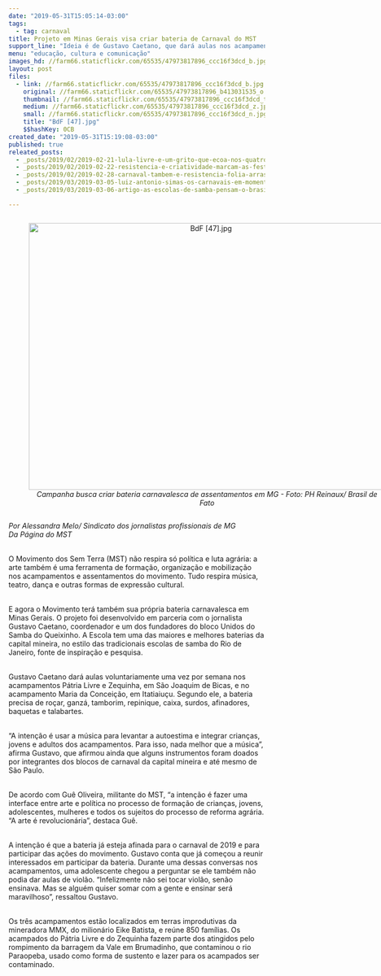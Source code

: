 ```yaml
---
date: "2019-05-31T15:05:14-03:00"
tags:
  - tag: carnaval
title: Projeto em Minas Gerais visa criar bateria de Carnaval do MST
support_line: "Ideia é de Gustavo Caetano, que dará aulas nos acampamentos Pátria Livre, Zequinha e Maria da Conceição, em MG."
menu: "educação, cultura e comunicação"
images_hd: //farm66.staticflickr.com/65535/47973817896_ccc16f3dcd_b.jpg
layout: post
files:
  - link: //farm66.staticflickr.com/65535/47973817896_ccc16f3dcd_b.jpg
    original: //farm66.staticflickr.com/65535/47973817896_b413031535_o.jpg
    thumbnail: //farm66.staticflickr.com/65535/47973817896_ccc16f3dcd_t.jpg
    medium: //farm66.staticflickr.com/65535/47973817896_ccc16f3dcd_z.jpg
    small: //farm66.staticflickr.com/65535/47973817896_ccc16f3dcd_n.jpg
    title: "BdF [47].jpg"
    $$hashKey: 0CB
created_date: "2019-05-31T15:19:08-03:00"
published: true
releated_posts:
  - _posts/2019/02/2019-02-21-lula-livre-e-um-grito-que-ecoa-nos-quatro-cantos-do-pais.md
  - _posts/2019/02/2019-02-22-resistencia-e-criatividade-marcam-as-festas-carnavalescas-do-povo-sem-terra-em-todo-o-pais.md
  - _posts/2019/02/2019-02-28-carnaval-tambem-e-resistencia-folia-arrasta-blocos-de-protestos-pelas-ruas-do-pais.md
  - _posts/2019/03/2019-03-05-luiz-antonio-simas-os-carnavais-em-momentos-de-crise-sao-mais-potentes.md
  - _posts/2019/03/2019-03-06-artigo-as-escolas-de-samba-pensam-o-brasil.md

---
```

<div style="text-align:center">
<figure class="image" style="display:inline-block"><img alt="BdF [47].jpg" height="525" src="//farm66.staticflickr.com/65535/47973817896_ccc16f3dcd_b.jpg" width="700" />
<figcaption><em>Campanha busca criar bateria carnavalesca de assentamentos em MG - Foto: PH Reinaux/ Brasil de Fato</em></figcaption>
</figure>
</div>

<p><em>Por Alessandra Melo/ Sindicato dos jornalistas profissionais de MG<br />
Da P&aacute;gina do MST</em><br />
&nbsp;</p>

<p>O Movimento dos Sem Terra (MST) n&atilde;o respira s&oacute; pol&iacute;tica e luta agr&aacute;ria: a arte tamb&eacute;m &eacute; uma ferramenta de forma&ccedil;&atilde;o, organiza&ccedil;&atilde;o e mobiliza&ccedil;&atilde;o nos acampamentos e assentamentos do movimento. Tudo respira m&uacute;sica, teatro, dan&ccedil;a e outras formas de express&atilde;o cultural.<br />
&nbsp;</p>

<p>E agora o Movimento ter&aacute; tamb&eacute;m sua pr&oacute;pria bateria carnavalesca em Minas Gerais. O projeto foi desenvolvido em parceria com o jornalista Gustavo Caetano, coordenador e um dos fundadores do bloco Unidos do Samba do Queixinho. A Escola tem uma das maiores e melhores baterias da capital mineira, no estilo das tradicionais escolas de samba do Rio de Janeiro, fonte de inspira&ccedil;&atilde;o e pesquisa.<br />
&nbsp;</p>

<p>Gustavo Caetano dar&aacute; aulas voluntariamente uma vez por semana nos acampamentos P&aacute;tria Livre e Zequinha, em S&atilde;o Joaquim de Bicas, e no acampamento Maria da Concei&ccedil;&atilde;o, em Itatiaiu&ccedil;u. Segundo ele, a bateria precisa de ro&ccedil;ar, ganz&aacute;, tamborim, repinique, caixa, surdos, afinadores, baquetas e talabartes.<br />
&nbsp;</p>

<p>&ldquo;A inten&ccedil;&atilde;o &eacute; usar a m&uacute;sica para levantar a autoestima e integrar crian&ccedil;as, jovens e adultos dos acampamentos. Para isso, nada melhor que a m&uacute;sica&rdquo;, afirma Gustavo, que afirmou ainda que alguns instrumentos foram doados por integrantes dos blocos de carnaval da capital mineira e at&eacute; mesmo de S&atilde;o Paulo.<br />
&nbsp;</p>

<p>De acordo com Gu&ecirc; Oliveira, militante do MST, &ldquo;a inten&ccedil;&atilde;o &eacute; fazer uma interface entre arte e pol&iacute;tica no processo de forma&ccedil;&atilde;o de crian&ccedil;as, jovens, adolescentes, mulheres e todos os sujeitos do processo de reforma agr&aacute;ria. &ldquo;A arte &eacute; revolucion&aacute;ria&rdquo;, destaca Gu&ecirc;.<br />
&nbsp;</p>

<p>A inten&ccedil;&atilde;o &eacute; que a bateria j&aacute; esteja afinada para o carnaval de 2019 e para participar das a&ccedil;&otilde;es do movimento. Gustavo conta que j&aacute; come&ccedil;ou a reunir interessados em participar da bateria. Durante uma dessas conversas nos acampamentos, uma adolescente chegou a perguntar se ele tamb&eacute;m n&atilde;o podia dar aulas de viol&atilde;o. &ldquo;Infelizmente n&atilde;o sei tocar viol&atilde;o, sen&atilde;o ensinava. Mas se algu&eacute;m quiser somar com a gente e ensinar ser&aacute; maravilhoso&rdquo;, ressaltou Gustavo.<br />
&nbsp;</p>

<p>Os tr&ecirc;s acampamentos est&atilde;o localizados em terras improdutivas da mineradora MMX, do milion&aacute;rio Eike Batista, e re&uacute;ne 850 fam&iacute;lias. Os acampados do P&aacute;tria Livre e do Zequinha fazem parte dos atingidos pelo rompimento da barragem da Vale em Brumadinho, que contaminou o rio Paraopeba, usado como forma de sustento e lazer para os acampados ser contaminado.&nbsp;<br />
&nbsp;</p>

